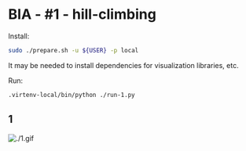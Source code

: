 # BIA - #1 - hill-climbing

Install:

```bash
sudo ./prepare.sh -u ${USER} -p local
```

It may be needed to install dependencies for visualization libraries, etc.

Run:

```bash
.virtenv-local/bin/python ./run-1.py
```


## 1

![./1.gif](./1.gif)
